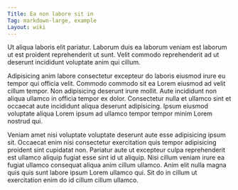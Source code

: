 ```yaml
---
Title: Ea non labore sit in
Tag: markdown-large, example
Layout: wiki
---
```

Ut aliqua laboris elit pariatur. Laborum duis ea laborum veniam est laborum ut est proident reprehenderit ut sunt. Velit commodo reprehenderit ad ut deserunt incididunt voluptate anim qui cillum.

Adipisicing anim labore consectetur excepteur do laboris eiusmod irure eu tempor qui officia velit. Commodo commodo sit ea Lorem eiusmod ad velit cillum tempor. Non adipisicing deserunt irure mollit. Aute incididunt non aliqua ullamco in officia tempor ex dolor. Consectetur nulla et ullamco sint et occaecat aute incididunt aliqua deserunt adipisicing. Ipsum eiusmod voluptate aliqua Lorem ipsum ad ullamco tempor tempor minim Lorem nostrud qui.

Veniam amet nisi voluptate voluptate deserunt aute esse adipisicing ipsum sit. Occaecat enim nisi consectetur exercitation quis tempor adipisicing proident sint cupidatat non. Pariatur aute ut excepteur culpa reprehenderit est ullamco aliquip fugiat esse sint id ut aliquip. Nisi cillum veniam irure ea fugiat ullamco consequat aliqua anim cillum ullamco. Anim elit nulla magna quis quis sunt labore ipsum Lorem ullamco qui. Sit do in cillum ut exercitation enim do id cillum cillum ullamco.